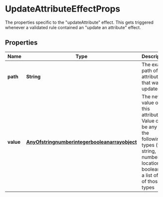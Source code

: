 

# UpdateAttributeEffectProps

The properties specific to the \"updateAttribute\" effect. This gets triggered whenever a validated rule contained an \"update an attribute\" effect.
## Properties

Name | Type | Description | Notes
------------ | ------------- | ------------- | -------------
**path** | **String** | The exact path of the attribute that was updated | 
**value** | [**AnyOfstringnumberintegerbooleanarrayobject**](AnyOfstringnumberintegerbooleanarrayobject.md) | The new value of this attribute. Value can be any of the following types (time, string, number, location, boolean) or a list of any of those types | 



